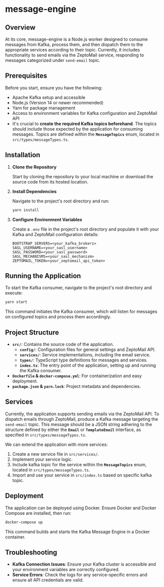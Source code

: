 
# message-engine

## Overview

At its core, message-engine is a Node.js worker designed to consume messages from Kafka, process them, and then dispatch them to the appropriate services according to their topic. Currently, it includes functionality to send emails via the ZeptoMail service, responding to messages categorized under `send-email` topic.

## Prerequisites

Before you start, ensure you have the following:

- Apache Kafka setup and accessible
- Node.js (Version 14 or newer recommended)
- Yarn for package management
- Access to environment variables for Kafka configuration and ZeptoMail API
- It's crucial to **create the required Kafka topics beforehand**. 
    The topics should include those expected by the application for consuming messages.
    Topics are defined within the **`MessageTopics`** enum, located in `src/types/messageTypes.ts`.

## Installation

1. **Clone the Repository**

   Start by cloning the repository to your local machine or download the source code from its hosted location.

2. **Install Dependencies**

   Navigate to the project's root directory and run:
   
   ```bash
   yarn install
   ```

3. **Configure Environment Variables**

   Create a `.env` file in the project's root directory and populate it with your Kafka and ZeptoMail configuration details:
   ```
   BOOTSTRAP_SERVERS=<your_kafka_brokers>
   SASL_USERNAME=<your_sasl_username>
   SASL_PASSWORD=<your_sasl_password>
   SASL_MECHANISMS=<your_sasl_mechanism>
   ZEPTOMAIL_TOKEN=<your_zeptomail_api_token>
   ```

## Running the Application

To start the Kafka consumer, navigate to the project's root directory and execute:

```bash
yarn start
```

This command initiates the Kafka consumer, which will listen for messages on configured topics and process them accordingly.

## Project Structure

- **`src/`**: Contains the source code of the application.
  - **`config/`**: Configuration files for general settings and ZeptoMail API.
  - **`services/`**: Service implementations, including the email service.
  - **`types/`**: TypeScript type definitions for messages and services.
  - **`index.ts`**: The entry point of the application, setting up and running the Kafka consumer.
- **`Dockerfile` & `docker-compose.yml`**: For containerization and easy deployment.
- **`package.json` & `yarn.lock`**: Project metadata and dependencies.

## Services

Currently, the application supports sending emails via the ZeptoMail API. To dispatch emails through ZeptoMail, produce a Kafka message targeting the `send-email` topic. This message should be a JSON string adhering to the structure defined by either the **`Email`** or **`TemplateEmail`** interface, as specified in `src/types/messageTypes.ts`.

We can extend the application with more services:

1. Create a new service file in `src/services/`.
2. Implement your service logic.
3. Include kafka topic for the service within the **`MessageTopics`** enum, located in `src/types/messageTypes.ts`.
4. Import and use your service in `src/index.ts` based on specific kafka topic.

## Deployment

The application can be deployed using Docker. Ensure Docker and Docker Compose are installed, then run:

```bash
docker-compose up
```

This command builds and starts the Kafka Message Engine in a Docker container.

## Troubleshooting

- **Kafka Connection Issues**: Ensure your Kafka cluster is accessible and your environment variables are correctly configured.
- **Service Errors**: Check the logs for any service-specific errors and ensure all API credentials are valid.
